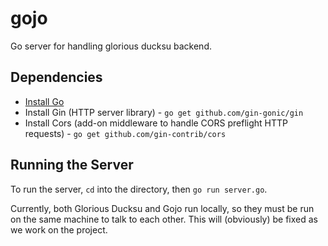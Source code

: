 # gojo
Go server for handling glorious ducksu backend.

## Dependencies
- [Install Go](https://go.dev/doc/install)
- Install Gin (HTTP server library) -  `go get github.com/gin-gonic/gin`
- Install Cors (add-on middleware to handle CORS preflight HTTP requests) - `go get github.com/gin-contrib/cors`

## Running the Server
To run the server, `cd` into the directory, then `go run server.go`.

Currently, both Glorious Ducksu and Gojo run locally, so they must be run on the same machine to talk to each other. This will (obviously) be fixed as we work on the project.
